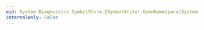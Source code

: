 ```yaml
---
uid: System.Diagnostics.SymbolStore.ISymbolWriter.OpenNamespace(System.String)
internalonly: False
---
```

